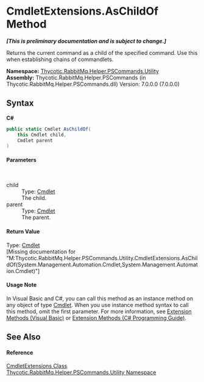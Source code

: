 # CmdletExtensions.AsChildOf Method 
 _**\[This is preliminary documentation and is subject to change.\]**_

Returns the current command as a child of the specified command. Use this when establishing chains of commandlets.

**Namespace:**&nbsp;<a href="N_Thycotic_RabbitMq_Helper_PSCommands_Utility">Thycotic.RabbitMq.Helper.PSCommands.Utility</a><br />**Assembly:**&nbsp;Thycotic.RabbitMq.Helper.PSCommands (in Thycotic.RabbitMq.Helper.PSCommands.dll) Version: 7.0.0.0 (7.0.0.0)

## Syntax

**C#**<br />
``` C#
public static Cmdlet AsChildOf(
	this Cmdlet child,
	Cmdlet parent
)
```


#### Parameters
&nbsp;<dl><dt>child</dt><dd>Type: <a href="http://msdn2.microsoft.com/en-us/library/ms582518" target="_blank">Cmdlet</a><br />The child.</dd><dt>parent</dt><dd>Type: <a href="http://msdn2.microsoft.com/en-us/library/ms582518" target="_blank">Cmdlet</a><br />The parent.</dd></dl>

#### Return Value
Type: <a href="http://msdn2.microsoft.com/en-us/library/ms582518" target="_blank">Cmdlet</a><br />\[Missing <returns> documentation for "M:Thycotic.RabbitMq.Helper.PSCommands.Utility.CmdletExtensions.AsChildOf(System.Management.Automation.Cmdlet,System.Management.Automation.Cmdlet)"\]

#### Usage Note
In Visual Basic and C#, you can call this method as an instance method on any object of type <a href="http://msdn2.microsoft.com/en-us/library/ms582518" target="_blank">Cmdlet</a>. When you use instance method syntax to call this method, omit the first parameter. For more information, see <a href="http://msdn.microsoft.com/en-us/library/bb384936.aspx">Extension Methods (Visual Basic)</a> or <a href="http://msdn.microsoft.com/en-us/library/bb383977.aspx">Extension Methods (C# Programming Guide)</a>.

## See Also


#### Reference
<a href="T_Thycotic_RabbitMq_Helper_PSCommands_Utility_CmdletExtensions">CmdletExtensions Class</a><br /><a href="N_Thycotic_RabbitMq_Helper_PSCommands_Utility">Thycotic.RabbitMq.Helper.PSCommands.Utility Namespace</a><br />